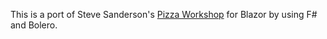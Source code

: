 This is a port of Steve Sanderson's [Pizza Workshop](https://github.com/dotnet-presentations/blazor-workshop) for Blazor
by using F# and Bolero.
